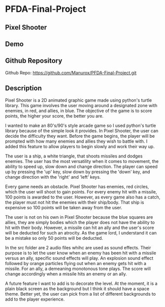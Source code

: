 # PFDA-Final-Project

## Pixel Shooter

## Demo


## Github Repository 

Github Repo: https://github.com/Manurox/PFDA-Final-Project.git 

## Description

Pixel Shooter is a 2D animated graphic game made using python's turtle library. This game involves the user moving around a designated zone with enemies, in red, and allies, in blue. The objective of the game is to score points, the higher your score, the better you are. 

I wanted to make an 80's/90's style arcade game so I used python's turtle library because of the simple look it provides. In Pixel Shooter, the user can decide the difficulty they want. Before the game begins, the player will be prompted with how many enemies and allies they wish to battle with. I added this feature to allow players to begin slowly and work their way up. 

The user is a ship, a white triangle, that shoots missiles and dodges enemies. The user has the most versatility when it comes to movement, the ability to speed up, slow down and change direction. The player can speed up by pressing the 'up' key, slow down by pressing the 'down' key, and change direction with the 'right' and 'left' keys. 

Every game needs an obstacle. Pixel Shooter has enemies, red circles, which the user will shoot to gain points. For every enemy hit with a missile, 100 points is awarded to the user. However, as every game also has a catch, the player must not hit the enemies with their ship/body. That ship is expensive so 100 points will be taken away from the user.

The user is not on his own in Pixel Shooter because the blue squares are allies, they are simply bodies which the player does not have the ability to hit with their body. However, a missile can hit an ally and the user's score will be deducted for such an atrocity. As the game lord, I understand it can be a mistake so only 50 points will be deducted. 

In the src folder are 2 audio files whihc are used as sound effects. Their purpose is to let the user know when an enemy has been hit with a missile versus an ally, specific sound effects will play. An explosion sound effect followed by orange particles flying out when an enemy gets hit with a missile. For an ally, a demeaning monotonous tone plays. The score will change accordingly when a missile hits an enemy or an ally. 

A future feature I want to add is to decorate the level. At the moment, it is a plain black screen as the background but I think it should have a space theme. Better yet, the user can pick from a list of different backgrounds to add to the player experience. 